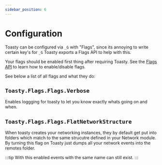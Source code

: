 ```yaml
---
sidebar_position: 6
---
```


# Configuration

Toasty can be configured via `_G` with "Flags", since its annoying to write certain key's for `_G` Toasty exports a Flags API to help with this.

Your flags should be enabled first thing after requiring Toasty. See the [Flags API](/api/Flags) to learn how to enable/disable flags. 

See below a list of all flags and what they do:

## `Toasty.Flags.Flags.Verbose`

Enables loggging for toasty to let you know exactly whats going on and when.

## `Toasty.Flags.Flags.FlatNetworkStructure`

When toasty creates your networking instances, they by default get put into folders which match to the same strucutre defined in your Network module. By turning this flag on Toasty just dumps all your network events into the remotes folder.

:::tip
With this enabled events with the same name can still exist.
:::
